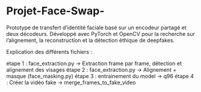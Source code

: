# Projet-Face-Swap-

Prototype de transfert d’identité faciale basé sur un encodeur partagé et deux décodeurs. Développé avec PyTorch et OpenCV pour la recherche sur l’alignement, la reconstruction et la détection éthique de deepfakes.

Explication des différents fichiers : 

étape 1 : face_extraction.py -> Extraction frame par frame, détection et alignement des visages 
étape 2 : face_extraction.py -> Alignement + masque (face_masking.py)
étape 3 : entrainement du model -> q96 
étape 4 : Créer la vidéo fake -> merge_frames_to_fake_video


